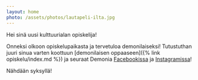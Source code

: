 ```yaml
---
layout: home
photo: /assets/photos/lautapeli-ilta.jpg
---
```


Hei sinä uusi kulttuurialan opiskelija!

Onneksi olkoon opiskelupaikasta ja tervetuloa demonilaiseksi! Tutustuthan juuri sinua varten koottuun [demonilaisen oppaaseen]({% link opiskelu/index.md %}) ja seuraat Demonia [Facebookissa](https://www.facebook.com/opiskelijayhdistysdemoni/ "Demoni Facebookissa") ja [Instagramissa](https://www.instagram.com/demoni_ry/ "Demoni Instagramissa")!

Nähdään syksyllä!
